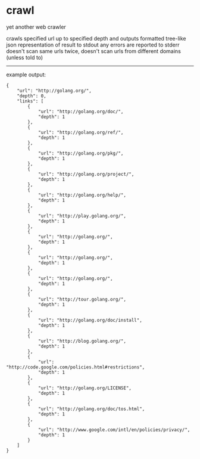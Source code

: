 crawl
=====

yet another web crawler

crawls specified url up to specified depth and outputs formatted tree-like json representation of result to stdout
any errors are reported to stderr
doesn't scan same urls twice, doesn't scan urls from different domains (unless told to)

---

example output:

	{
		"url": "http://golang.org/",
		"depth": 0,
		"links": [
			{
				"url": "http://golang.org/doc/",
				"depth": 1
			},
			{
				"url": "http://golang.org/ref/",
				"depth": 1
			},
			{
				"url": "http://golang.org/pkg/",
				"depth": 1
			},
			{
				"url": "http://golang.org/project/",
				"depth": 1
			},
			{
				"url": "http://golang.org/help/",
				"depth": 1
			},
			{
				"url": "http://play.golang.org/",
				"depth": 1
			},
			{
				"url": "http://golang.org/",
				"depth": 1
			},
			{
				"url": "http://golang.org/",
				"depth": 1
			},
			{
				"url": "http://golang.org/",
				"depth": 1
			},
			{
				"url": "http://tour.golang.org/",
				"depth": 1
			},
			{
				"url": "http://golang.org/doc/install",
				"depth": 1
			},
			{
				"url": "http://blog.golang.org/",
				"depth": 1
			},
			{
				"url": "http://code.google.com/policies.html#restrictions",
				"depth": 1
			},
			{
				"url": "http://golang.org/LICENSE",
				"depth": 1
			},
			{
				"url": "http://golang.org/doc/tos.html",
				"depth": 1
			},
			{
				"url": "http://www.google.com/intl/en/policies/privacy/",
				"depth": 1
			}
		]
	}

